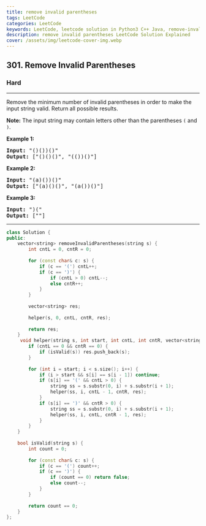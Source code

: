```yaml
---
title: remove invalid parentheses
tags: LeetCode
categories: LeetCode
keywords: LeetCode, leetcode solution in Python3 C++ Java, remove-invalid-parentheses solution
description: remove invalid parentheses LeetCode Solution Explained
cover: /assets/img/leetcode-cover-img.webp
---
```



<h2>301. Remove Invalid Parentheses</h2><h3>Hard</h3><hr><div><p>Remove the minimum number of invalid parentheses in order to make the input string valid. Return all possible results.</p>

<p><strong>Note:</strong>&nbsp;The input string may contain letters other than the parentheses <code>(</code> and <code>)</code>.</p>

<p><b>Example 1:</b></p>

<pre><b>Input:</b> "()())()"
<b>Output:</b> ["()()()", "(())()"]
</pre>

<p><b>Example 2:</b></p>

<pre><b>Input:</b> "(a)())()"
<b>Output:</b> ["(a)()()", "(a())()"]
</pre>

<p><b>Example 3:</b></p>

<pre><b>Input:</b> ")("
<b>Output: </b>[""]
</pre></div>

---




```cpp
class Solution {
public:
    vector<string> removeInvalidParentheses(string s) {
        int cntL = 0, cntR = 0;
        
        for (const char& c: s) {           
            if (c == '(') cntL++; 
            if (c == ')') {
                if (cntL > 0) cntL--;
                else cntR++;
            }
        }
        
        vector<string> res; 
        
        helper(s, 0, cntL, cntR, res);
        
        return res;
    }
     void helper(string s, int start, int cntL, int cntR, vector<string>& res) {
        if (cntL == 0 && cntR == 0) {
            if (isValid(s)) res.push_back(s);
        }
        
        for (int i = start; i < s.size(); i++) {
            if (i > start && s[i] == s[i - 1]) continue;
            if (s[i] == '(' && cntL > 0) {
                string ss = s.substr(0, i) + s.substr(i + 1);
                helper(ss, i, cntL - 1, cntR, res);
            }
            if (s[i] == ')' && cntR > 0) {
                string ss = s.substr(0, i) + s.substr(i + 1);
                helper(ss, i, cntL, cntR - 1, res);
            }
        }
    }
    
    bool isValid(string s) {
        int count = 0;
        
        for (const char& c: s) {
            if (c == '(') count++;
            if (c == ')') {
                if (count == 0) return false;
                else count--;
            }
        }
        
        return count == 0;
    }
};
```
